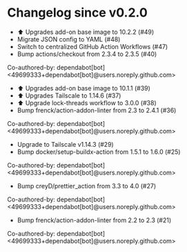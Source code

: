 # Changelog since v0.2.0
- ⬆️ Upgrades add-on base image to 10.2.2 (#49) 
- Migrate JSON config to YAML (#48) 
- Switch to centralized GitHub Action Workflows (#47) 
- Bump actions/checkout from 2.3.4 to 2.3.5 (#40)

Co-authored-by: dependabot[bot] <49699333+dependabot[bot]@users.noreply.github.com> 
- ⬆️ Upgrades add-on base image to 10.1.1 (#39) 
- ⬆️ Upgrades Tailscale to 1.14.6 (#37) 
- ⬆️ Upgrade lock-threads workflow to 3.0.0 (#38) 
- Bump frenck/action-addon-linter from 2.3 to 2.4.1 (#36)

Co-authored-by: dependabot[bot] <49699333+dependabot[bot]@users.noreply.github.com> 
- Upgrade to Tailscale v1.14.3 (#29) 
- Bump docker/setup-buildx-action from 1.5.1 to 1.6.0 (#25)

Co-authored-by: dependabot[bot] <49699333+dependabot[bot]@users.noreply.github.com> 
- Bump creyD/prettier_action from 3.3 to 4.0 (#27)

Co-authored-by: dependabot[bot] <49699333+dependabot[bot]@users.noreply.github.com> 
- Bump frenck/action-addon-linter from 2.2 to 2.3 (#21)

Co-authored-by: dependabot[bot] <49699333+dependabot[bot]@users.noreply.github.com> 
